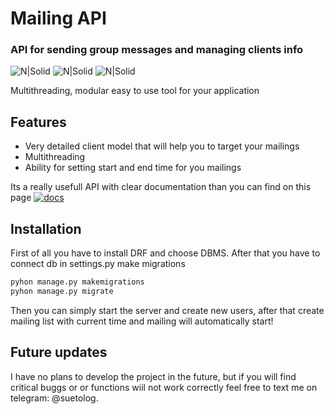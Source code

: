 # Mailing API
### API for sending group messages and managing clients info

![N|Solid](https://img.shields.io/badge/Pyhon-yellow?style=for-the-badge&logo=python)                     ![N|Solid](https://img.shields.io/badge/DRF-darkred?style=for-the-badge&logo=django)    ![N|Solid](https://img.shields.io/badge/Postgres-lightblue?style=for-the-badge&logo=postgresql)


Multithreading, modular easy to use tool for your application

## Features

- Very detailed client model that will help you to target your mailings
- Multithreading
- Ability for setting start and end time for you mailings


Its a really usefull API with clear documentation than you
can find on this page [![docs](https://img.shields.io/badge/docs-OpenAPI-<COLOR>?style=plastic&logo=Apenapi)](https://doc-duck.github.io/api-docs/)

## Installation

First of all you have to install DRF and choose DBMS.
After that you have to connect db in settings.py make migrations
```sh
pyhon manage.py makemigrations
pyhon manage.py migrate
```

Then you can simply start the server and create new users,
after that create mailing list with current time and mailing will
automatically start!

## Future updates

I have no plans to develop the project in the future, but if you
will find critical buggs or or functions wiil not work correctly
feel free to text me on telegram: @suetolog.


[//]: # (These are reference links used in the body of this note and get stripped out when the markdown processor does its job. There is no need to format nicely because it shouldn't be seen. Thanks SO - http://stackoverflow.com/questions/4823468/store-comments-in-markdown-syntax)
   [docs]: <https://doc-duck.github.io/api-docs/>


